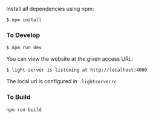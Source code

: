 Install all dependencies using npm:

```
$ npm install
```

### To Develop

```
$ npm run dev
```

You can view the website at the given access URL:

```
$ light-server is listening at http://localhost:4000
```

The local url is configured in `.lightserverrc`

### To Build

```
npm run build
```
